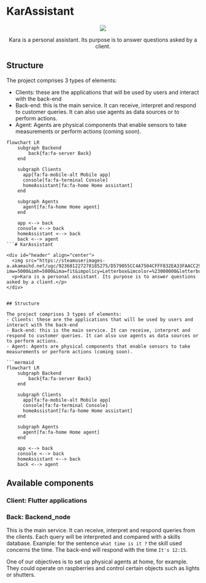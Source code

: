 # KarAssistant

<div id="header" align="center">
  <img src="https://steamuserimages-a.akamaihd.net/ugc/923681227278185275/D579055CC4A7504CFFF832EA33FAACC296B7B937/?imw=5000&imh=5000&ima=fit&impolicy=Letterbox&imcolor=%23000000&letterbox=false"/>
  <p>Kara is a personal assistant. Its purpose is to answer questions asked by a client.</p>
</div>

## Structure

The project comprises 3 types of elements:

- Clients: these are the applications that will be used by users and interact with the back-end
- Back-end: this is the main service. It can receive, interpret and respond to customer queries. It can also use agents as data sources or to perform actions.
- Agent: Agents are physical components that enable sensors to take measurements or perform actions (coming soon).

````mermaid
flowchart LR
    subgraph Backend
        back{fa:fa-server Back}
    end

    subgraph Clients
      app[fa:fa-mobile-alt Mobile app]
      console[fa:fa-terminal Console]
      homeAssistant[fa:fa-home Home assistant]
    end

    subgraph Agents
      agent[fa:fa-home Home agent]
    end

    app <--> back
    console <--> back
    homeAssistant <--> back
    back <--> agent
```# KarAssistant

<div id="header" align="center">
  <img src="https://steamuserimages-a.akamaihd.net/ugc/923681227278185275/D579055CC4A7504CFFF832EA33FAACC296B7B937/?imw=5000&imh=5000&ima=fit&impolicy=Letterbox&imcolor=%23000000&letterbox=false"/>
  <p>Kara is a personal assistant. Its purpose is to answer questions asked by a client.</p>
</div>


## Structure

The project comprises 3 types of elements:
- Clients: these are the applications that will be used by users and interact with the back-end
- Back-end: this is the main service. It can receive, interpret and respond to customer queries. It can also use agents as data sources or to perform actions.
- Agent: Agents are physical components that enable sensors to take measurements or perform actions (coming soon).

```mermaid
flowchart LR
    subgraph Backend
        back{fa:fa-server Back}
    end

    subgraph Clients
      app[fa:fa-mobile-alt Mobile app]
      console[fa:fa-terminal Console]
      homeAssistant[fa:fa-home Home assistant]
    end

    subgraph Agents
      agent[fa:fa-home Home agent]
    end

    app <--> back
    console <--> back
    homeAssistant <--> back
    back <--> agent
````

## Available components

### Client: Flutter applications

### Back: Backend_node

This is the main service.
It can receive, interpret and respond queries from the clients.
Each query will be interpreted and compared with a skills database.
Example: for the sentence `what time is it ?` the skill used concerns the time. The back-end will respond with the time `It's 12:15`.

One of our objectives is to set up physical agents at home, for example. They could operate on raspberries and control certain objects such as lights or shutters.
